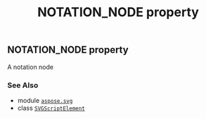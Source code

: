 ﻿---
title: NOTATION_NODE property
second_title: Aspose.SVG for Python via .NET API References
description: 
type: docs
weight: 510
url: /python-net/aspose.svg/svgscriptelement/notation_node/
is_root: false
---

## NOTATION_NODE property


A notation node

### See Also
* module [`aspose.svg`](../../)
* class [`SVGScriptElement`](/svg/python-net/aspose.svg/svgscriptelement)
